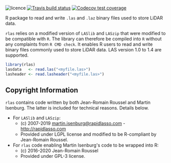 ![licence](https://img.shields.io/badge/Licence-GPL--3-blue.svg)
[![Travis build status](https://travis-ci.org/Jean-Romain/rlas.svg?branch=master)](https://travis-ci.org/Jean-Romain/rlas)
[![Codecov test coverage](https://codecov.io/gh/Jean-Romain/rlas/branch/master/graph/badge.svg)](https://codecov.io/gh/Jean-Romain/rlas?branch=master)

R package to read and write `.las` and `.laz` binary files used to store LiDAR data.

`rlas` relies on a modified version of `LASlib` and `LASzip` that were modified to be compatible with `R`. The library can therefore be compiled into `R` without any complaints from `R CMD check`. It enables R users to read and write binary files commonly used to store LiDAR data. LAS version 1.0 to 1.4 are supported.

```r
library(rlas)
lasdata   <- read.las("<myfile.las>")
lasheader <- read.lasheader("<myfile.las>")
```

## Copyright Information

`rlas` contains code written  by both Jean-Romain Roussel and Martin Isenburg. The latter is included
for technical reasons. Details below.

* For `LASlib` and `LASzip`:
  - (c) 2007-2019 martin.isenburg@rapidlasso.com - http://rapidlasso.com
  - Provided under LGPL license and modified to be R-compliant by Jean-Romain Roussel.
* For `rlas` code enabling Martin Isenburg's code to be wrapped into R:
  - (c) 2016-2020 Jean-Romain Roussel
  - Provided under GPL-3 license.

